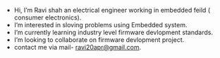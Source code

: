 - Hi, I’m Ravi shah an electrical engineer working in embedded feild ( consumer electronics).
- I’m interested in sloving problems using Embedded system.
- I’m currently learning industry level firmware devlopment standards.
- I’m looking to collaborate on firmware devlopment project.
- contact me via mail- ravi20apr@gmail.com.
<!--- when did yopu know that this is also a way of writting a comment  --->
